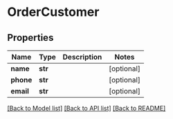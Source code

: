 # OrderCustomer

## Properties
Name | Type | Description | Notes
------------ | ------------- | ------------- | -------------
**name** | **str** |  | [optional] 
**phone** | **str** |  | [optional] 
**email** | **str** |  | [optional] 

[[Back to Model list]](../README.md#documentation-for-models) [[Back to API list]](../README.md#documentation-for-api-endpoints) [[Back to README]](../README.md)

